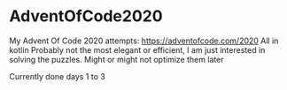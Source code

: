 # AdventOfCode2020

My Advent Of Code 2020 attempts: https://adventofcode.com/2020
All in kotlin
Probably not the most elegant or efficient, I am just interested in solving the puzzles.
Might or might not optimize them later

Currently done days 1 to 3
